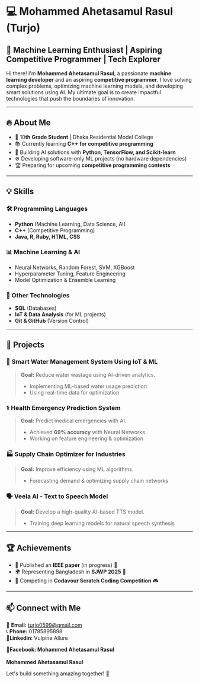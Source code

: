 # 💻 Mohammed Ahetasamul Rasul (Turjo)

## 🚀 Machine Learning Enthusiast | Aspiring Competitive Programmer | Tech Explorer

Hi there! I'm **Mohammed Ahetasamul Rasul**, a passionate **machine learning developer** and an aspiring **competitive programmer**. I love solving complex problems, optimizing machine learning models, and developing smart solutions using AI. My ultimate goal is to create impactful technologies that push the boundaries of innovation.

---

## 🔥 About Me

- 🏫 10**th Grade Student** | Dhaka Residential Model College
- 📚 Currently learning **C++ for competitive programming**
- 🤖 Building AI solutions with **Python, TensorFlow, and Scikit-learn**
- ⚙️ Developing software-only ML projects (no hardware dependencies)
- 🏆 Preparing for upcoming **competitive programming contests**

---

## 💡 Skills

### 🛠 Programming Languages

- **Python** (Machine Learning, Data Science, AI)
- **C++** (Competitive Programming)
- **Java, R, Ruby, HTML, CSS**

### 📊 Machine Learning & AI

- Neural Networks, Random Forest, SVM, XGBoost
- Hyperparameter Tuning, Feature Engineering
- Model Optimization & Ensemble Learning

### 🔗 Other Technologies

- **SQL** (Databases)
- **IoT & Data Analysis** (for ML projects)
- **Git & GitHub** (Version Control)

---

## 🚧 Projects

### 🌊 **Smart Water Management System Using IoT & ML**

> **Goal:** Reduce water wastage using AI-driven analytics.
>
> - Implementing ML-based water usage prediction
> - Using real-time data for optimization

### ⚕️ **Health Emergency Prediction System**

> **Goal:** Predict medical emergencies with AI.
>
> - Achieved **69% accuracy** with Neural Networks
> - Working on feature engineering & optimization

### 🏭 **Supply Chain Optimizer for Industries**

> **Goal:** Improve efficiency using ML algorithms.
>
> - Forecasting demand & optimizing supply chain networks

### 🗣️ **Veela AI - Text to Speech Model**

> **Goal:** Develop a high-quality AI-based TTS model.
>
> - Training deep learning models for natural speech synthesis

---

## 🏆 Achievements

- 📜 Published an **IEEE paper** (in progress) 🏅
- 🌍 Representing Bangladesh in **SJWP 2025** 🌊
- 🏅 Competing in **Codavour Scratch Coding Competition** 🎮

---

## 📫 Connect with Me

📧 **Email:** [turjo0599@gmail.com](mailto\:turjo0599@gmail.com)\
📞 **Phone:** 01785895898\
**🔗Linkedin**: Vulpine Allure

**📘Facebook: Mohammed Ahetasamul Rasul**\
\
&#x20;**Mohammed Ahetasamul Rasul**

Let's build something amazing together! 🚀



<!---
Ahetasamul1212/Ahetasamul1212 is a ✨ special ✨ repository because its `README.md` (this file) appears on your GitHub profile.
You can click the Preview link to take a look at your changes.
--->
